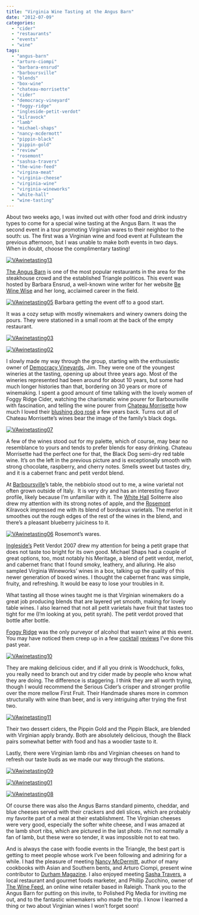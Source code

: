 ```yaml
---
title: "Virginia Wine Tasting at the Angus Barn"
date: "2012-07-09"
categories:
  - "cider"
  - "restaurants"
  - "events"
  - "wine"
tags:
  - "angus-barn"
  - "arturo-ciompi"
  - "barbara-ensrud"
  - "barboursville"
  - "blends"
  - "box-wine"
  - "chateau-morrisette"
  - "cider"
  - "democracy-vineyard"
  - "foggy-ridge"
  - "ingleside-petit-verdot"
  - "kilravock"
  - "lamb"
  - "michael-shaps"
  - "nancy-mcdermott"
  - "pippin-black"
  - "pippin-gold"
  - "review"
  - "rosemont"
  - "sashsa-travers"
  - "the-wine-feed"
  - "virgina-meat"
  - "virginia-cheese"
  - "virginia-wine"
  - "virginia-wineworks"
  - "white-hall"
  - "wine-tasting"
---
```


About two weeks ago, I was invited out with other food and drink industry types to come for a special wine tasting at the Angus Barn. It was the second event in a tour promoting Virginian wares to their neighbor to the south: us. The first was a Virginian wine and food event at Fullsteam the previous afternoon, but I was unable to make both events in two days. When in doubt, choose the complimentary tasting!

[![](http://s3.amazonaws.com/thegourmez-wpmedia/2012/07/VAwinetasting13.jpg "VAwinetasting13")](http://s3.amazonaws.com/thegourmez-wpmedia/2012/07/VAwinetasting13.jpg)

[The Angus Barn](http://www.angusbarn.com/index.htm) is one of the most popular restaurants in the area for the steakhouse crowd and the established Triangle politicos. This event was hosted by Barbara Ensrud, a well-known wine writer for her website [Be Wine Wise](http://www.bewinewise.com/) and her long, acclaimed career in the field.




<div class="caption">

[![](http://s3.amazonaws.com/thegourmez-wpmedia/2012/07/VAwinetasting05.jpg "VAwinetasting05")](http://s3.amazonaws.com/thegourmez-wpmedia/2012/07/VAwinetasting05.jpg) Barbara getting the event off to a good start.</div>


It was a cozy setup with mostly winemakers and winery owners doing the pours. They were stationed in a small room at the back of the empty restaurant.

[![](http://s3.amazonaws.com/thegourmez-wpmedia/2012/07/VAwinetasting03.jpg "VAwinetasting03")](http://s3.amazonaws.com/thegourmez-wpmedia/2012/07/VAwinetasting03.jpg)

[![](http://s3.amazonaws.com/thegourmez-wpmedia/2012/07/VAwinetasting02.jpg "VAwinetasting02")](http://s3.amazonaws.com/thegourmez-wpmedia/2012/07/VAwinetasting02.jpg)

I slowly made my way through the group, starting with the enthusiastic owner of [Democracy Vineyards,](http://www.democracyvineyards.com/) Jim. They were one of the youngest wineries at the tasting, opening up about three years ago. Most of the wineries represented had been around for about 10 years, but some had much longer histories than that, bordering on 30 years or more of winemaking. I spent a good amount of time talking with the lovely women of Foggy Ridge Cider, watching the charismatic wine pourer for Barboursville with fascination, and telling the wine pourer from [Chateau Morrisette](http://www.thedogs.com/index.php?pr=Home_Page) how much I loved their [blushing dog rosé](http://www.thegourmez.com/2007/04/chateau-morrisette-blushing-dog-table-wine/) a few years back. Turns out all of Chateau Morrisette’s wines bear the image of the family’s black dogs.

[![](http://s3.amazonaws.com/thegourmez-wpmedia/2012/07/VAwinetasting07.jpg "VAwinetasting07")](http://s3.amazonaws.com/thegourmez-wpmedia/2012/07/VAwinetasting07.jpg)

A few of the wines stood out for my palette, which of course, may bear no resemblance to yours and tends to prefer blends for easy drinking. Chateau Morrisette had the perfect one for that, the Black Dog semi-dry red table wine. It’s on the left in the previous picture and is exceptionally smooth with strong chocolate, raspberry, and cherry notes. Smells sweet but tastes dry, and it is a cabernet franc and petit verdot blend.

At [Barboursville](http://www.barboursvillewine.net/winery/)’s table, the nebbiolo stood out to me, a wine varietal not often grown outside of Italy.  It is very dry and has an interesting flavor profile, likely because I’m unfamiliar with it. The [White Hall](http://www.whitehallvineyards.com/) Soliterre also drew my attention with its strong notes of apple, and the [Rosemont](http://rosemontofvirginia.com/) Kilravock impressed me with its blend of bordeaux varietals. The merlot in it smoothes out the rough edges of the rest of the wines in the blend, and there’s a pleasant blueberry juiciness to it.




<div class="caption">

[![](http://s3.amazonaws.com/thegourmez-wpmedia/2012/07/VAwinetasting06.jpg "VAwinetasting06")](http://s3.amazonaws.com/thegourmez-wpmedia/2012/07/VAwinetasting06.jpg) Rosemont’s wares.</div>


[Ingleside’s](http://www.inglesidevineyards.com/) Petit Verdot 2007 drew my attention for being a petit grape that does not taste too bright for its own good. Michael Shaps had a couple of great options, too, most notably his Meritage, a blend of petit verdot, merlot, and cabernet franc that I found smoky, leathery, and alluring. He also sampled Virginia Wineworks’ wines in a box, talking up the quality of this newer generation of boxed wines. I thought the cabernet franc was simple, fruity, and refreshing. It would be easy to lose your troubles in it.

What tasting all those wines taught me is that Virginian winemakers do a great job producing blends that are layered yet smooth, making for lovely table wines. I also learned that not all petit varietals have fruit that tastes too tight for me (I’m looking at you, petit syrah). The petit verdot proved that bottle after bottle.

[Foggy Ridge](http://www.foggyridgecider.com/) was the only purveyor of alcohol that wasn’t wine at this event. You may have noticed them creep up in a few [cocktail](http://www.thegourmez.com/2012/01/graniwinkle-watts-grocery/) [reviews](http://www.thegourmez.com/2011/12/golden-era-foundation/) I’ve done this past year.

[![](http://s3.amazonaws.com/thegourmez-wpmedia/2012/07/VAwinetasting10.jpg "VAwinetasting10")](http://s3.amazonaws.com/thegourmez-wpmedia/2012/07/VAwinetasting10.jpg)

They are making delicious cider, and if all you drink is Woodchuck, folks, you really need to branch out and try cider made by people who know what they are doing. The difference is staggering. I think they are all worth trying, though I would recommend the Serious Cider’s crisper and stronger profile over the more mellow First Fruit. Their Handmade shares more in common structurally with wine than beer, and is very intriguing after trying the first two.

[![](http://s3.amazonaws.com/thegourmez-wpmedia/2012/07/VAwinetasting11.jpg "VAwinetasting11")](http://s3.amazonaws.com/thegourmez-wpmedia/2012/07/VAwinetasting11.jpg)

Their two dessert ciders, the Pippin Gold and the Pippin Black, are blended with Virginian apply brandy. Both are absolutely delicious, though the Black pairs somewhat better with food and has a woodier taste to it.

Lastly, there were Virginian lamb ribs and Virginian cheeses on hand to refresh our taste buds as we made our way through the stations.

[![](http://s3.amazonaws.com/thegourmez-wpmedia/2012/07/VAwinetasting09.jpg "VAwinetasting09")](http://s3.amazonaws.com/thegourmez-wpmedia/2012/07/VAwinetasting09.jpg)

[![](http://s3.amazonaws.com/thegourmez-wpmedia/2012/07/VAwinetasting01.jpg "VAwinetasting01")](http://s3.amazonaws.com/thegourmez-wpmedia/2012/07/VAwinetasting01.jpg)

[![](http://s3.amazonaws.com/thegourmez-wpmedia/2012/07/VAwinetasting08.jpg "VAwinetasting08")](http://s3.amazonaws.com/thegourmez-wpmedia/2012/07/VAwinetasting08.jpg)

Of course there was also the Angus Barns standard pimento, cheddar, and blue cheeses served with their crackers and deli slices, which are probably my favorite part of a meal at their establishment. The Virginian cheeses were very good, especially the softer white cheese, and I was amazed at the lamb short ribs, which are pictured in the last photo. I’m not normally a fan of lamb, but these were so tender, it was impossible not to eat two.

And is always the case with foodie events in the Triangle, the best part is getting to meet people whose work I’ve been following and admiring for a while. I had the pleasure of meeting [Nancy McDermitt](http://www.durhammag.com/topics/arturo_ciompi), author of many cookbooks with Asian and Southern bents, and Arturo Ciompi, present wine contributor to [Durham Magazine](http://www.durhammag.com/topics/arturo_ciompi). I also enjoyed meeting [Sasha Travers](http://www.sashatravers.com/), a local restaurant and gourmet foods marketer, and Phillip Zucchino, owner of [The Wine Feed](http://thewinefeed.com/), an online wine retailer based in Raleigh. Thank you to the Angus Barn for putting on this invite, to Polished Pig Media for inviting me out, and to the fantastic winemakers who made the trip. I know I learned a thing or two about Virginian wines I won’t forget soon!
